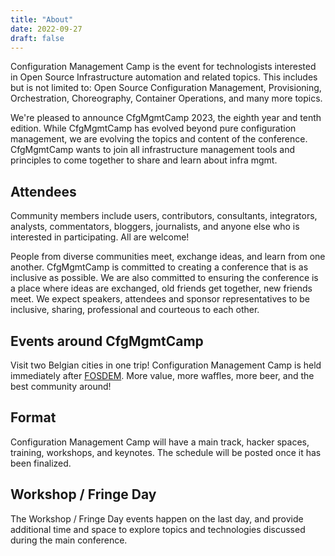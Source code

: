 ```yaml
---
title: "About"
date: 2022-09-27
draft: false
---
```


Configuration Management Camp is the event for technologists interested in Open Source Infrastructure automation and related topics.
This includes but is not limited to: Open Source Configuration Management, Provisioning, Orchestration, Choreography, Container Operations, and many more topics.

We're pleased to announce CfgMgmtCamp 2023, the eighth year and tenth edition.
While CfgMgmtCamp has evolved beyond pure configuration management, we are evolving the topics and content of the conference.
CfgMgmtCamp wants to join all infrastructure management tools and principles to come together to share and learn about infra mgmt.


## Attendees ##

Community members include users, contributors, consultants, integrators, analysts, commentators, bloggers, journalists, and anyone else who is interested in participating.
All are welcome!

People from diverse communities meet, exchange ideas, and learn from one another. CfgMgmtCamp is committed to creating a conference that is as inclusive as possible.
We are also committed to ensuring the conference is a place where ideas are exchanged, old friends get together, new friends meet. We expect speakers, attendees and sponsor representatives to be inclusive, sharing, professional and courteous to each other.

## Events around CfgMgmtCamp ##

Visit two Belgian cities in one trip!
Configuration Management Camp is held immediately after [FOSDEM](https://fosdem.org/2023/).
More value, more waffles, more beer, and the best community around!

## Format ##

Configuration Management Camp will have a main track, hacker spaces, training, workshops, and keynotes.
The schedule will be posted once it has been finalized.


## Workshop / Fringe Day ##

The Workshop / Fringe Day events happen on the last day, and provide additional time and space to explore topics and technologies discussed during the main conference.
